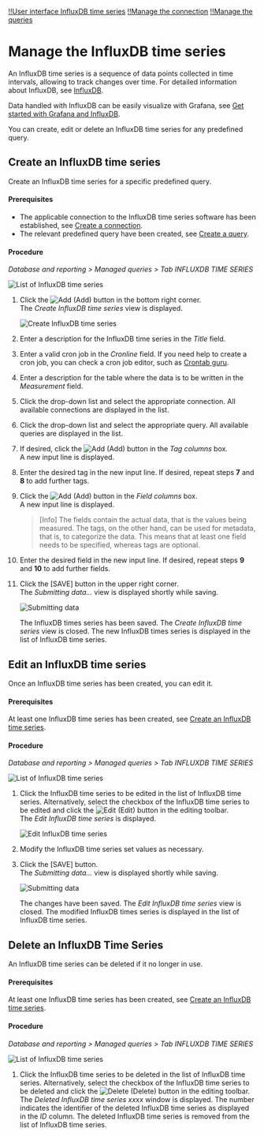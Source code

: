 [!!User interface InfluxDB time series](../UserInterface/01b_InfluxDBTimeSeries.md)
[!!Manage the connection](./04_ManageConnections.md)
[!!Manage the queries](./01_ManageQueries.md)

# Manage the InfluxDB time series

An InfluxDB time series is a sequence of data points collected in time intervals, allowing to track changes over time. For detailed information about InfluxDB, see [InfluxDB](https://docs.influxdata.com/influxdb/v2.6/).

Data handled with InfluxDB can be easily visualize with Grafana, see [Get started with Grafana and InfluxDB](https://grafana.com/docs/grafana/latest/getting-started/get-started-grafana-influxdb/).

You can create, edit or delete an InfluxDB time series for any predefined query.


## Create an InfluxDB time series

Create an InfluxDB time series for a specific predefined query.

#### Prerequisites

- The applicable connection to the InfluxDB time series software has been established, see [Create a connection](../Integration/04_ManageConnections.md#create-a-connection). 
- The relevant predefined query have been created, see [Create a query](./01_ManageQueries.md#create-a-query). 

#### Procedure

*Database and reporting > Managed queries > Tab INFLUXDB TIME SERIES*

![List of InfluxDB time series](../../Assets/Screenshots/DatabaseAndReporting/ManagedQueries/InfluxDBTimeSeries/ListInfluxDBTimeSeries.png "[List of InfluxDB time series]")


1. Click the ![Add](../../Assets/Icons/Plus01.png "[Add]") (Add) button in the bottom right corner.   
    The *Create InfluxDB time series* view is displayed.

    ![Create InfluxDB time series](../../Assets/Screenshots/DatabaseAndReporting/ManagedQueries/InfluxDBTimeSeries/CreateInfluxDBTimeSeries.png "[Create InfluxDB time series]")

2. Enter a description for the InfluxDB time series in the *Title* field.

3. Enter a valid cron job in the *Cronline* field. If you need help to create a cron job, you can check a cron job editor, such as [Crontab guru](https://crontab.guru/).

4. Enter a description for the table where the data is to be written in the *Measurement* field. 

5. Click the drop-down list and select the appropriate connection. All available connections are displayed in the list.

6. Click the drop-down list and select the appropriate query. All available queries are displayed in the list.

7. If desired, click the ![Add](../../Assets/Icons/Plus03.png "[Add]") (Add) button in the *Tag columns* box.  
    A new input line is displayed.

8. Enter the desired tag in the new input line. If desired, repeat steps **7** and **8** to add further tags. 

9. Click the ![Add](../../Assets/Icons/Plus03.png "[Add]") (Add) button in the *Field columns* box.  
    A new input line is displayed.

    > [Info] The fields contain the actual data, that is the values being measured. The tags, on the other hand, can be used for metadata, that is, to categorize the data. This means that at least one field needs to be specified, whereas tags are optional.

10. Enter the desired field in the new input line. If desired, repeat steps **9** and **10** to add further fields.

11. Click the [SAVE] button in the upper right corner.  
    The *Submitting data...* view is displayed shortly while saving. 

    ![Submitting data](../../Assets/Screenshots/DatabaseAndReporting/ManagedQueries/InfluxDBTimeSeries/SubmittingData.png "[Submitting data]")

    [comment]: <> (Screenshot aus NoE test account. OK?)

    The InfluxDB times series has been saved. The *Create InfluxDB time series* view is closed. The new InfluxDB times series is displayed in the list of InfluxDB time series. 


## Edit an InfluxDB time series

Once an InfluxDB time series has been created, you can edit it.

#### Prerequisites

At least one InfluxDB time series has been created, see [Create an InfluxDB time series](#create-an-influxdb-time-series).

#### Procedure

*Database and reporting > Managed queries > Tab INFLUXDB TIME SERIES*

![List of InfluxDB time series](../../Assets/Screenshots/DatabaseAndReporting/ManagedQueries/InfluxDBTimeSeries/ListInfluxDBTimeSeriesCreated.png "[List of InfluxDB time series]")


1. Click the InfluxDB time series to be edited in the list of InfluxDB time series. Alternatively, select the checkbox of the InfluxDB time series to be edited and click the ![Edit](../../Assets/Icons/Edit01.png) (Edit) button in the editing toolbar.  
    The *Edit InfluxDB time series* is displayed.

    ![Edit InfluxDB time series](../../Assets/Screenshots/DatabaseAndReporting/ManagedQueries/InfluxDBTimeSeries/EditInfluxDBTimeSeries.png "[Edit InfluxDB time series]")

[comment]: <> (Keine Beispiele noch in JS account. Bei NoE button heißt EDIT. Standard oder Kd-spezifisch?)

2. Modify the InfluxDB time series set values as necessary.

3. Click the [SAVE] button.   
    The *Submitting data...* view is displayed shortly while saving. 

    ![Submitting data](../../Assets/Screenshots/DatabaseAndReporting/ManagedQueries/InfluxDBTimeSeries/SubmittingData.png "[Submitting data]")

    [comment]: <> (Screenshot aus NoE test account. OK?)

    The changes have been saved. The *Edit InfluxDB time series* view is closed. The modified InfluxDB times series is displayed in the list of InfluxDB time series. 


## Delete an InfluxDB Time Series 

An InfluxDB time series can be deleted if it no longer in use.

#### Prerequisites

At least one InfluxDB time series has been created, see [Create an InfluxDB time series](#create-an-influxdb-time-series).

#### Procedure

*Database and reporting > Managed queries > Tab INFLUXDB TIME SERIES*

![List of InfluxDB time series](../../Assets/Screenshots/DatabaseAndReporting/ManagedQueries/InfluxDBTimeSeries/ListInfluxDBTimeSeriesCreated.png "[List of InfluxDB time series]")


1. Click the InfluxDB time series to be deleted in the list of InfluxDB time series. Alternatively, select the checkbox of the InfluxDB time series to be deleted and click the ![Delete](../../Assets/Icons/Trash03.png) (Delete) button in the editing toolbar.  
    The *Deleted InfluxDB time series xxxx* window is displayed. The number indicates the identifier of the deleted InfluxDB time series as displayed in the *ID* column. The deleted InfluxDB time series is removed from the list of InfluxDB time series. 

[comment]: <> (Nicht getestet. Text aus Queries. Prüfen, ob Löschprozedur gleich! Keine Beispiele noch in JS account. Bei NoE button heißt DELETE. Standard oder Kd-spezifisch?)



[comment]: <> (Bei NoE, EXECUTE button in Editing toolbar. Bedeutung? Standard?)
